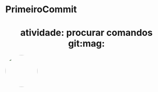 # PrimeiroCommit
<h1 align="center">atividade: procurar comandos git:mag:</h1>

<img style="border-radius: 50%" src="https://img.quizur.com/f/img63268c40ee0ea9.36930120.jpg?lastEdited=1663470672" width= "100px" alt=""/>
